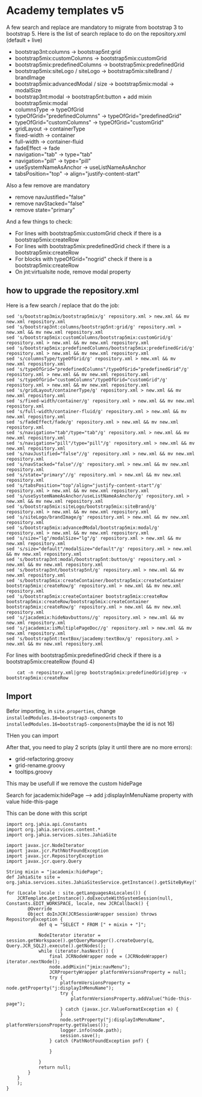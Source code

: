 
# Academy templates v5

A few search and replace are mandatory to migrate from bootstrap 3 to bootstrap 5.
Here is the list of search replace to do on the repository.xml (default + live)

- bootstrap3nt:columns -> bootstrap5nt:grid
- bootstrap5mix:customColumns -> bootstrap5mix:customGrid
- bootstrap5mix:predefinedColumns -> bootstrap5mix:predefinedGrid
- bootstrap5mix:siteLogo / siteLogo ->  bootstrap5mix:siteBrand / brandImage
- bootstrap5mix:advancedModal / size -> bootstrap5mix:modal -> modalSize
- bootstrap3nt:modal -> bootstrap5nt:button + add mixin bootstrap5mix:modal
- columnsType -> typeOfGrid
- typeOfGrid="predefinedColumns" -> typeOfGrid="predefinedGrid"
- typeOfGrid="customColumns" -> typeOfGrid="customGrid"
- gridLayout -> containerType
- fixed-width -> container
- full-width -> container-fluid
- fadeEffect -> fade
- navigation="tab" -> type="tab"
- navigation="pill" -> type="pill"
- useSystemNameAsAnchor -> useListNameAsAnchor
- tabsPosition="top" -> align="justify-content-start"

Also a few remove are mandatory

- remove navJustified="false"
- remove navStacked="false"
- remove state="primary"

And a few things to check:

- For lines with bootstrap5mix:customGrid check if there is a bootstrap5mix:createRow
- For lines with bootstrap5mix:predefinedGrid check if there is a bootstrap5mix:createRow
- For blocks with typeOfGrid="nogrid" check if there is a bootstrap5mix:createRow
- On jnt:virtualsite node, remove modal property

## how to upgrade the repository.xml

Here is a few search / replace that do the job:

```
sed 's/bootstrap3mix/bootstrap5mix/g' repository.xml > new.xml && mv new.xml repository.xml
sed 's/bootstrap3nt:columns/bootstrap5nt:grid/g' repository.xml > new.xml && mv new.xml repository.xml
sed 's/bootstrap5mix:customColumns/bootstrap5mix:customGrid/g' repository.xml > new.xml && mv new.xml repository.xml
sed 's/bootstrap5mix:predefinedColumns/bootstrap5mix:predefinedGrid/g' repository.xml > new.xml && mv new.xml repository.xml
sed 's/columnsType/typeOfGrid/g' repository.xml > new.xml && mv new.xml repository.xml
sed 's/typeOfGrid="predefinedColumns"/typeOfGrid="predefinedGrid"/g' repository.xml > new.xml && mv new.xml repository.xml
sed 's/typeOfGrid="customColumns"/typeOfGrid="customGrid"/g' repository.xml > new.xml && mv new.xml repository.xml
sed 's/gridLayout/containerType/g' repository.xml > new.xml && mv new.xml repository.xml
sed 's/fixed-width/container/g' repository.xml > new.xml && mv new.xml repository.xml
sed 's/full-width/container-fluid/g' repository.xml > new.xml && mv new.xml repository.xml
sed 's/fadeEffect/fade/g' repository.xml > new.xml && mv new.xml repository.xml
sed 's/navigation="tab"/type="tab"/g' repository.xml > new.xml && mv new.xml repository.xml
sed 's/navigation="pill"/type="pill"/g' repository.xml > new.xml && mv new.xml repository.xml
sed 's/navJustified="false"//g' repository.xml > new.xml && mv new.xml repository.xml
sed 's/navStacked="false"//g' repository.xml > new.xml && mv new.xml repository.xml
sed 's/state="primary"//g' repository.xml > new.xml && mv new.xml repository.xml
sed 's/tabsPosition="top"/align="justify-content-start"/g' repository.xml > new.xml && mv new.xml repository.xml
sed 's/useSystemNameAsAnchor/useListNameAsAnchor/g' repository.xml > new.xml && mv new.xml repository.xml
sed 's/bootstrap5mix:siteLogo/bootstrap5mix:siteBrand/g' repository.xml > new.xml && mv new.xml repository.xml
sed 's/siteLogo/brandImage/g' repository.xml > new.xml && mv new.xml repository.xml
sed 's/bootstrap5mix:advancedModal/bootstrap5mix:modal/g' repository.xml > new.xml && mv new.xml repository.xml
sed 's/size="lg"/modalSize="lg"/g' repository.xml > new.xml && mv new.xml repository.xml
sed 's/size="default"/modalSize="default"/g' repository.xml > new.xml && mv new.xml repository.xml
sed 's/bootstrap3nt:modal/bootstrap5nt:button/g' repository.xml > new.xml && mv new.xml repository.xml
sed 's/bootstrap3nt/bootstrap5nt/g' repository.xml > new.xml && mv new.xml repository.xml
sed 's/bootstrap5mix:createContainer/bootstrap5mix:createContainer bootstrap5mix:createRow/g' repository.xml > new.xml && mv new.xml repository.xml
sed 's/bootstrap5mix:createContainer bootstrap5mix:createRow bootstrap5mix:createRow/bootstrap5mix:createContainer bootstrap5mix:createRow/g' repository.xml > new.xml && mv new.xml repository.xml
sed 's/jacademix:hideNavbuttons//g' repository.xml > new.xml && mv new.xml repository.xml
sed 's/jacademix:isMultiplePageDoc//g' repository.xml > new.xml && mv new.xml repository.xml
sed 's/bootstrap5nt:textBox/jacademy:textBox/g' repository.xml > new.xml && mv new.xml repository.xml
```

For lines with bootstrap5mix:predefinedGrid check if there is a bootstrap5mix:createRow (found 4)

```    cat -n repository.xml|grep bootstrap5mix:predefinedGrid|grep -v bootstrap5mix:createRow```


## Import
Befor importing, in `site.properties`, change `installedModules.16=bootstrap3-components` to `installedModules.16=bootstrap5-components`(maybe the id is not 16)

THen you can import

After that, you need to play 2 scripts (play it until there are no more errors):

- grid-refactoring.groovy
- grid-rename.groovy
- tooltips.groovy

This may be usefull if we remove the custom hidePage

Search for jacademix:hidePage
--> add j:displayInMenuName property with value hide-this-page

This can be done with this script

```
import org.jahia.api.Constants
import org.jahia.services.content.*
import org.jahia.services.sites.JahiaSite

import javax.jcr.NodeIterator
import javax.jcr.PathNotFoundException
import javax.jcr.RepositoryException
import javax.jcr.query.Query

String mixin = "jacademix:hidePage";
def JahiaSite site = org.jahia.services.sites.JahiaSitesService.getInstance().getSiteByKey("academy");

for (Locale locale : site.getLanguagesAsLocales()) {
    JCRTemplate.getInstance().doExecuteWithSystemSession(null, Constants.EDIT_WORKSPACE, locale, new JCRCallback() {
        @Override
        Object doInJCR(JCRSessionWrapper session) throws RepositoryException {
            def q = "SELECT * FROM [" + mixin + "]";

            NodeIterator iterator = session.getWorkspace().getQueryManager().createQuery(q, Query.JCR_SQL2).execute().getNodes();
            while (iterator.hasNext()) {
                final JCRNodeWrapper node = (JCRNodeWrapper) iterator.nextNode();
                node.addMixin("jmix:navMenu");
                JCRPropertyWrapper platformVersionsProperty = null;
                try {
                    platformVersionsProperty = node.getProperty("j:displayInMenuName");
                    try {
                        platformVersionsProperty.addValue("hide-this-page");
                    } catch (javax.jcr.ValueFormatException e) {
                    }
                    node.setProperty("j:displayInMenuName", platformVersionsProperty.getValues());
                    logger.info(node.path);
                    session.save();
                } catch (PathNotFoundException pnf) {

                }

            }
            return null;
        }
    }
    );
}

```










